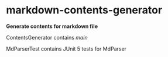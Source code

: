 # markdown-contents-generator
**Generate contents for markdown file**

ContentsGenerator contains _main_

MdParserTest contains JUnit 5 tests for MdParser
